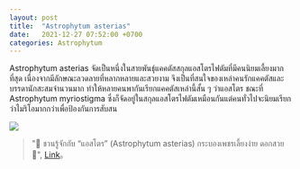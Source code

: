 ```yaml
---
layout: post
title:  "Astrophytum asterias"
date:   2021-12-27 07:52:00 +0700
categories: Astrophytum
---
```

Astrophytum asterias จัดเป็นหนึ่งในสายพันธุ์แคคตัสสกุลแอสโตรไฟตัมที่มีคนนิยมเลี้ยงมากที่สุด เนื่องจากมีลักษณะลวดลายที่หลากหลายและสวยงาม จึงเป็นที่สนใจของเหล่าคนรักแคคตัสและบรรดานักสะสมจำนวนมาก ทำให้หลายคนพากันเรียกแคคตัสเหล่านี้สั้น ๆ ว่าแอสโตร ชณะที่ Astrophytum myriostigma ซึ่งก็จัดอยู่ในสกุลแอสโตรไฟตัมเหมือนกันแต่คนทั่วไปจะนิยมเรียกว่าไมริโอมากกว่าเพื่อป้องกันการสับสน

![](https://img-prod.api-onscene.com/cdn-cgi/image/format=auto%2Cwidth=1600%2Cheight=900/https://sls-prod.api-onscene.com/partner_files/trueidintrend/62435/82849801_10212139036630654_4856654576280928256_o.jpg)

                    
> "🌵 ชวนรู้จักกับ “แอสโตร” (Astrophytum asterias) กระบองเพชรเลี้ยงง่าย ดอกสวย 🌸", [Link](https://intrend.trueid.net/article/%E0%B8%8A%E0%B8%A7%E0%B8%99%E0%B8%A3%E0%B8%B9%E0%B9%89%E0%B8%88%E0%B8%B1%E0%B8%81%E0%B8%81%E0%B8%B1%E0%B8%9A-%E0%B9%81%E0%B8%AD%E0%B8%AA%E0%B9%82%E0%B8%95%E0%B8%A3-astrophytum-asterias-%E0%B8%81%E0%B8%A3%E0%B8%B0%E0%B8%9A%E0%B8%AD%E0%B8%87%E0%B9%80%E0%B8%9E%E0%B8%8A%E0%B8%A3%E0%B9%80%E0%B8%A5%E0%B8%B5%E0%B9%89%E0%B8%A2%E0%B8%87%E0%B8%87%E0%B9%88%E0%B8%B2%E0%B8%A2-%E0%B8%94%E0%B8%AD%E0%B8%81%E0%B8%AA%E0%B8%A7%E0%B8%A2-trueidintrend_62435)。